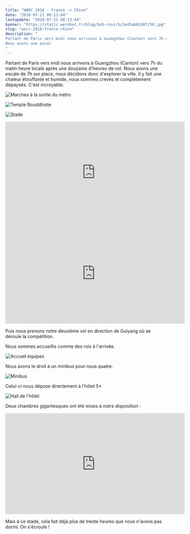 ```yaml
---
title: "WARC 2018 - France -> Chine"
date: "2018-07-21 08:13:44"
lastupdate: "2018-07-21 08:13:44"
banner: "https://static.werobot.fr/blog/bob-ross/5c3e45ab0108f/50.jpg"
slug: "warc-2018-france-chine"
description: " 
Partant de Paris vers midi nous arrivons à Guangzhou (Canton) vers 7h du matin heure locale après une douzaine d'heures de vol.
Nous avons une escal
"
---
```

Partant de Paris vers midi nous arrivons à Guangzhou (Canton) vers 7h du matin heure locale après une douzaine d'heures de vol.
Nous avons une escale de 7h sur place, nous décidons donc d'explorer la ville.
Il y fait une chaleur étouffante et humide, nous sommes crevés et complètement dépaysés. C'est incroyable.

![Marches à la sortie du métro](https://static.werobot.fr/blog/bob-ross/5c3e45ad2904e/50.jpg "Marches à la sortie du métro")

![Temple Bouddhiste](https://static.werobot.fr/blog/bob-ross/5c3e45ab0108f/50.jpg "Temple Bouddhiste")

![Stade](https://static.werobot.fr/blog/bob-ross/5c3e45b2ad35f/50.jpg "Stade")

<iframe width="560" height="315" src="https://www.youtube-nocookie.com/embed/yG1PK0R4JCg" frameborder="0" allow="accelerometer; autoplay; encrypted-media; gyroscope; picture-in-picture" allowfullscreen></iframe>

<iframe width="560" height="315" src="https://www.youtube-nocookie.com/embed/rm1c7Io3DsE" frameborder="0" allow="accelerometer; autoplay; encrypted-media; gyroscope; picture-in-picture" allowfullscreen></iframe>

Puis nous prenons notre deuxième vol en direction de Guiyang où se déroule la compétition.

Nous sommes accueillis comme des rois à l'arrivée.

![Accueil équipes](https://static.werobot.fr/blog/bob-ross/5c3e45b5018c8/50.jpg "Accueil équipes")

Nous avons le droit à un minibus pour nous quatre.

![Minibus](https://static.werobot.fr/blog/bob-ross/5c3e45b738e9b/50.jpg "Minibus")

Celui-ci nous dépose directement à l’hôtel 5*

![Hall de l'hôtel](https://static.werobot.fr/blog/bob-ross/5c3e45be54409/50.jpg "Hall de l'hôtel")

Deux chambres gigantesques ont été mises à notre disposition :

<iframe width="560" height="315" src="https://www.youtube-nocookie.com/embed/O11lcqF1lmc" frameborder="0" allow="accelerometer; autoplay; encrypted-media; gyroscope; picture-in-picture" allowfullscreen></iframe>

Mais à ce stade, cela fait déjà plus de trente heures que nous n'avons pas dormi. On s'écroule !
    